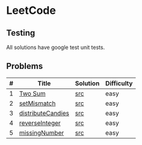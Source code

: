 
# LeetCode

## Testing

All solutions have google test unit tests.

## Problems 

|  #  |                                 Title                                     |                 Solution             | Difficulty |
|-----|---------------------------------------------------------------------------|--------------------------------------|------------|
|  1  |  [Two Sum](https://leetcode.com/problems/two-sum)                         |  [src](./src/twoSum.cpp)             |    easy    |
|  2  |  [setMismatch](https://leetcode.com/problems/set-mismatch)                |  [src](./src/setMismatch.cpp)        |    easy    |
|  3  |  [distributeCandies](https://leetcode.com/problems/distribute-candies)    |  [src](./src/distributeCandies.cpp)  |    easy    |
|  4  |  [reverseInteger](https://leetcode.com/problems/reverse-integer)          |  [src](./src/reverseInteger.cpp)     |    easy    |
|  5  |  [missingNumber](https://leetcode.com/problems/missing-number)            |  [src](./src/missingNumber.cpp)      |    easy    |
